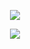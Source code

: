 

<p align="center">
  <a href="https://replit.com/@Kaweeshachamodk/HislWaBot?v=1#.replit">
    <img src="https://img.shields.io/static/v1?label=Get Whatsapp qr code&message=Click this now&color=aqua&style=plastic">

  </a>



<p align="center">
  <a href="https://github.com/whiteshadowofficial/project-x/fork">
    <img src="https://img.shields.io/static/v1?label=Fork this repo&message=Click this now&color=white&style=plastic">

  </a>


